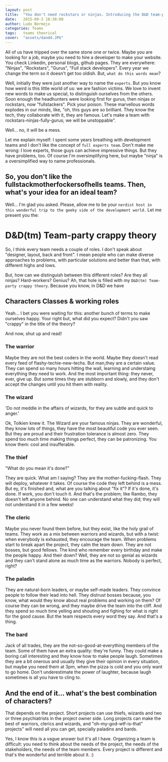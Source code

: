 ```yaml
---
layout: post
title:  "You don't need rockstars or ninjas. Introducing the D&D team-party."
date:   2015-09-3 18:30:00
author: Ludo Bermejo
categories: Teams 
tags:	teams theorical 
cover:  "assets/dandd.JPG"
---
```


All of us have tripped over the same stone one or twice. Maybe you are looking for a job, maybe you need to hire a developer to make your website. You check Linkedin, personal blogs, github pages. They are everywhere: "Ninjas", "Rockstars", "Gurus", "Full stack developers". Every year we change the term so it doesn't get too oldish. But, `what do this words mean`? 

Well, initially they were just another way to name the `experts`. But you know how weird is this little world of us: we are fashion victims. We love to invent new words to make us special, to distinguish ourselves from the others. Soon enough the headhunters were looking first for gurus, then ninjas or rockstars, now "fullstackers". Pick your poison. These marvellous words explodes in our minds, like, "oh, this guys are so brilliant. They know the tech, they collaborate with it, they are famous. Let's make a team with rockstars-ninjas-fully-gurus; we will be unstoppable". 

Well... no, it will be a mess.

Let me explain myself: I spent some years breathing with development teams and I don't like the concept of `full experts team`. Don't make me wrong: I love experts, those guys can achieve impressive things. But they have problems, too. Of course I'm oversimplifying here, but maybe "ninja" is a oversimplified way to name professionals. 
  
## So, you don't like the fullstackmotherfockersofhells teams. Then, what's your idea for an ideal team?

Well... I'm glad you asked. Please, allow me to be your `nerdist host in this wonderful trip to the geeky side of the development world.` Let me present you the:

# D&D(tm) Team-party crappy theory

So, I think every team needs a couple of roles. I don't speak about "designer, layout, back and front". I mean people who can make diverse approaches to problems, with particular solutions and better than that, with different highs and lows. 

But, how can we distinguish between this different roles? Are they all ninjas? Hard-workers? Genius? Ah, that hole is filled with my `D&D(tm) Team-party crappy theory`. Because you know, in D&D we have  
     
## Characters Classes & working roles
     
Yeah... I bet you were waiting for this: another bunch of terms to make ourselves happy. Your right but, what did you expect?  Didn't you saw "crappy" in the title of the theory? 

And now, shut up and read!     
   
### The warrior

Maybe they are not the best coders in the world. Maybe they doesn't read every feed of flashy-techie-new-techs. But man,they are a certain value. They can spend so many hours hitting the wall, learning and understaing everything they need to work. And the most important thing: they never, ever, give up. But some times they are stubborn and slowly, and they don't accept the changes until you hit them with reality.

### The wizard

'Do not meddle in the affairs of wizards, for they are subtle and quick to anger.'

Ok, Tolkien knew it. The Wizard are your famous ninjas. They are wonderful, they know lots of things, they have the most beautiful code you ever seen. But they are proud and their frustration tolerance is almost zero. They spend too much time making things perfect, they can be patronizing. You know them: cool and insufferable.

### The thief

"What do you mean it's done?"

They are quick. What am I saying? They are the mother-fucking-flash. They will deploy, whatever it takes. Of course the code they left behind is a mess. But ey, it's finished and, what are you talking about "fix it"? If it's done, it's done. If work, you don't touch it. And that's the problem; like Rambo, they doesn't left anyone behind. No one can understand what they did; they will not understand it in a few weeks! 

### The cleric

Maybe you never found them before, but they exist, like the holy grail of teams. They work as a mix between warriors and wizards, but with a twist: when everybody is exhausted, they encourage the team. When problems start to break apart the project, they calm the team down. They are not bosses, but good fellows. The kind who remember every birthday and make the people happy. And their down? Well, they are not so genial as wizards and they can't stand alone as much time as the warriors. Nobody is perfect, right?

### The paladin

They are natural-born leaders, or maybe self-made leaders. They convince people to follow their lead into hell. They distrust bosses because, you know, what would they know about real problems and working on them? Of course they can be wrong, and they maybe drive the team into the cliff. And they spend so much time yelling and shouting and fighing for what is right for the good cause. But the team respects every word they say. And that's a thing.  

### The bard

Jack of all trades, they are the not-so-good-at-everything members of the team. Some of them have an extra quality: they're funny. They could make a boring call interesting and they know how to make people laugh. Sometimes they are a bit onerous and usually they give their opinion in every situation, but maybe you need them at 3pm, when the pizza is cold and you only want to go home. Don't underestimate the power of laughter, because laugh sometimes is all you have to cling to.  
     
## And the end of it... what's the best combination of characters?
     
That depends on the project. Short projects can use thiefs, wizards and two or three psychiatrists in the project owner side. Long projects can make the best of warriors, clerics and wizards, and "oh-my-god-wtf-is-that" projects" will need all you can get, specially paladins and bards.
 
Yes, I know this is a vague answer but it's all I have. Organizing a team is difficult: you need to think about the needs of the project, the needs of the stakeholders, the needs of the team members. Every project is different and that's the wonderful and terrible about it. :)
